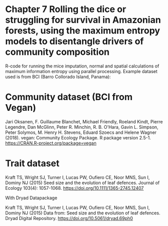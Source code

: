 # Chapter 7 Rolling the dice or struggling for survival in Amazonian forests, using the maximum entropy models to disentangle drivers of community composition

R-code for running the mice imputation, normal and spatial calculations of maximum information entropy using parallel processing.
Example dataset used is from BCI (Barro Collorado Island, Panama): 

# Community dataset (BCI from Vegan)
Jari Oksanen, F. Guillaume Blanchet, Michael Friendly, Roeland Kindt, Pierre Legendre, Dan McGlinn, Peter R. Minchin, R. B. O'Hara, Gavin L. Simpson, Peter Solymos, M. Henry H. Stevens,
  Eduard Szoecs and Helene Wagner (2018). vegan: Community Ecology Package. R package version 2.5-1. https://CRAN.R-project.org/package=vegan
  
# Trait dataset
Kraft TS, Wright SJ, Turner I, Lucas PW, Oufiero CE, Noor MNS, Sun I, Dominy NJ (2015) Seed size and the evolution of leaf defences. Journal of Ecology 103(4): 1057-1068. https://doi.org/10.1111/1365-2745.12407

With Dryad Datapackage

Kraft TS, Wright SJ, Turner I, Lucas PW, Oufiero CE, Noor MNS, Sun I, Dominy NJ (2015) Data from: Seed size and the evolution of leaf defences. Dryad Digital Repository. https://doi.org/10.5061/dryad.69ph0
